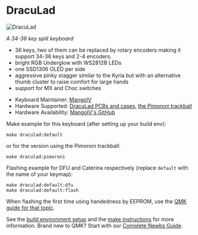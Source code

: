 # DracuLad

![DracuLad](https://github.com/mangoiv/draculad/blob/master/pictures/rev1/both_sides_showcase.jpg?raw=true)

*A 34-36 key split keyboard*
- 36 keys, two of them can be replaced by rotary encoders making it support 34-36 keys and 2-4 encoders.
- bright RGB Underglow with WS2812B LEDs
- one SSD1306 OLED per side
- aggressive pinky stagger similar to the Kyria but with an alternative thumb cluster to raise comfort for large hands
- support for MX and Choc switches

* Keyboard Maintainer: [MangoIV](https://github.com/MangoIV)
* Hardware Supported: [DracuLad PCBs and cases](https://github.com/MangoIV/dracuLad), [the Pimoroni trackball](https://shop.pimoroni.com/products/trackball-breakout)
* Hardware Availability: [MangoIV's GitHub](https://github.com/MangoIV/dracuLad)

Make example for this keyboard (after setting up your build env):

    make draculad:default

or for the version using the Pimoroni trackball:

    make draculad:pimoroni

Flashing example for DFU and Caterina respectively (replace `default` with the name of your keymap):

    make draculad:default:dfu
    make draculad:default:flash

When flashing the first time using handedness by EEPROM, use the [QMK guide for that topic](https://docs.qmk.fm/#/feature_split_keyboard?id=handedness-by-eeprom).

See the [build environment setup](https://docs.qmk.fm/#/getting_started_build_tools) and the [make instructions](https://docs.qmk.fm/#/getting_started_make_guide) for more information. Brand new to QMK? Start with our [Complete Newbs Guide](https://docs.qmk.fm/#/newbs).
